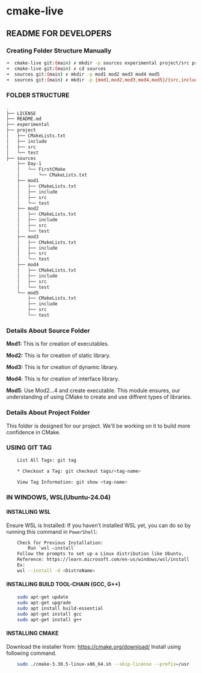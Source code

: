 # cmake-live

## README FOR DEVELOPERS

### Creating Folder Structure Manually

```sh
➜  cmake-live git:(main) ✗ mkdir -p sources experimental project/src project/include project/test 
➜  cmake-live git:(main) ✗ cd sources 
➜  sources git:(main) ✗ mkdir -p mod1 mod2 mod3 mod4 mod5
➜  sources git:(main) ✗ mkdir -p {mod1,mod2,mod3,mod4,mod5}/{src,include,test}

```

### FOLDER STRUCTURE

```sh
.
├── LICENSE
├── README.md
├── experimental
├── project
│   ├── CMakeLists.txt
│   ├── include
│   ├── src
│   └── test
├── sources
    ├── Day-1
    │   └── FirstCMake
    │       └── CMakeLists.txt
    ├── mod1
    │   ├── CMakeLists.txt
    │   ├── include
    │   ├── src
    │   └── test
    ├── mod2
    │   ├── CMakeLists.txt
    │   ├── include
    │   ├── src
    │   └── test
    ├── mod3
    │   ├── CMakeLists.txt
    │   ├── include
    │   ├── src
    │   └── test
    ├── mod4
    │   ├── CMakeLists.txt
    │   ├── include
    │   ├── src
    │   └── test
    └── mod5
        ├── CMakeLists.txt
        ├── include
        ├── src
        └── test
```

### Details About Source Folder

**Mod1:** This is for creation of executables.

**Mod2:** This is for creation of static library.

**Mod3:** This is for creation of dynamic library.

**Mod4**: This is for creation of interface library.

**Mod5**: Use Mod2...4 and create executable. This module ensures, our understanding of using CMake to create and use diffrent types of libraries.

### Details About Project Folder

This folder is designed for our project. We'll be working on it to build more confidence in CMake.

### USING GIT TAG

```sh
    List All Tags: git tag

    * Checkout a Tag: git checkout tags/<tag-name>

    View Tag Information: git show <tag-name>
```

### IN WINDOWS, WSL(Ubuntu-24.04)

#### INSTALLING WSL

Ensure WSL is Installed:
If you haven’t installed WSL yet, you can do so by running this command in `PowerShell`: 

```sh
    Check for Previous Installation:
        Run `wsl —install`
    Follow the prompts to set up a Linux distribution like Ubuntu.
    Reference: https://learn.microsoft.com/en-us/windows/wsl/install
    Ex:
    wsl --install -d <DistroName>
```



#### INSTALLING BUILD TOOL-CHAIN (GCC, G++)

```sh
    sudo apt-get update
    sudo apt-get upgrade
    sudo apt install build-essential
    sudo apt-get install gcc
    sudo apt-get install g++
```

#### INSTALLING CMAKE

Download the installer from: https://cmake.org/download/
Install using following command.

```sh
    sudo ./cmake-3.30.5-linux-x86_64.sh --skip-license --prefix=/usr
```
